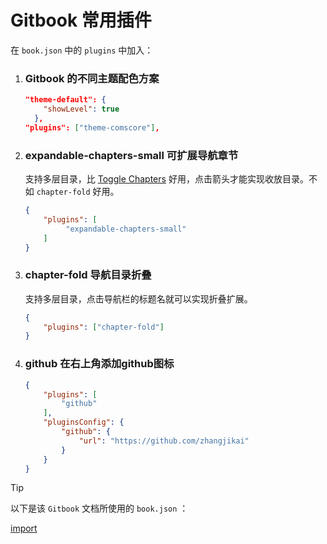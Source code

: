 # Gitbook 常用插件

在 `book.json` 中的 `plugins` 中加入：

1. ### Gitbook 的不同主题配色方案

   ```json
   "theme-default": {
       "showLevel": true
     },
   "plugins": ["theme-comscore"],
   ```

2. ### expandable-chapters-small 可扩展导航章节

   支持多层目录，比 [Toggle Chapters](https://plugins.gitbook.com/plugin/toggle-chapters) 好用，点击箭头才能实现收放目录。不如 `chapter-fold` 好用。

   ```json
   {
       "plugins": [
            "expandable-chapters-small"
       ]
   }
   ```

3. ### chapter-fold 导航目录折叠

   支持多层目录，点击导航栏的标题名就可以实现折叠扩展。

   ```json
   {
       "plugins": ["chapter-fold"]
   }
   ```

4. ### github 在右上角添加github图标

   ```json
   {
       "plugins": [ 
           "github" 
       ],
       "pluginsConfig": {
           "github": {
               "url": "https://github.com/zhangjikai"
           }
       }
   }
   ```


> [!TIP]
>
> 以下是该 `Gitbook` 文档所使用的 `book.json` ：

[import](../book.json)




